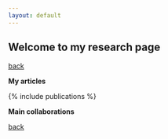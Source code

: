 ```yaml
---
layout: default
---
```


## Welcome to my research page

[back](./)

**My articles**

{% include publications %}

**Main collaborations**



[back](./)
